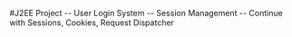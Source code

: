 #J2EE Project
 -- User Login System
 -- Session Management
 -- Continue with Sessions, Cookies, Request Dispatcher